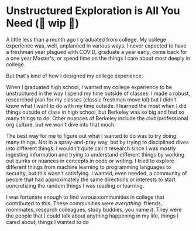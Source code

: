 # Unstructured Exploration is All You Need (🚧 wip 🚧)

A little less than a month ago I graduated from college. My college experience was, well, unplanned in various ways. I never expected to have a freshman year plagued with COVID, graduate a year early, come back for a one year Master's, or spend time on the things I care about most deeply in college. 

But that's kind of how I designed my college experience. 

When I graduated high school, I wanted my college experience to be unstructured in the way I spend my time outside of classes. I made a robust, researched plan for my classes (classic freshman move lol) but I didn't know what I want to do with my time outside. I learned the most when I did things outside of class in high school, but Berkeley was so big and had so many things to do. Other nuances of Berkeley include the club/professional org culture, but we won't dive into that much. 

The best way for me to figure out what I wanted to do was to try doing many things. Not in a spray-and-pray way, but by trying to disciplined dives into different things. I wouldn't quite call it research since I was mostly ingesting information and trying to understand different things by working out quirks or nuances in concepts in code or writing. I tried to explore different things from machine learning to programming languages to security, but this wasn't satisfying. I wanted, even needed, a community of people that had approximately the same directions or interests to start concretizing the random things I was reading or learning.

I was fortunate enough to find varous communities in college that contributed to this. These communities were *everything*: friends, roommates, research colleagues, study buddies, you name it. They were the people that I could talk about anything happening in my life, things I cared about, things I wanted to do
